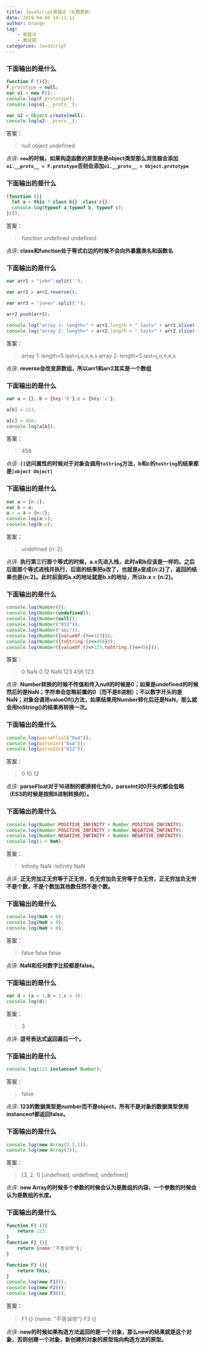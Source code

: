 ```yaml
---
title: JavaScript易错点（长期更新）
date: 2019-04-08 14:11:11
author: Orange
tag:
	- 易错点
	- 面试题
categories: JavaScript
---
```


### 下面输出的是什么 ###

```JavaScript
function F (){};
F.prototype = null;
var o1 = new F();
console.log(F.prototype);
console.log(o1.__proto__);

var o2 = Object.create(null);
console.log(o2.__proto__);
```

答案：
> null
> object
> undefined

点评:
**`new`的时候，如果构造函数的原型是是object类型那么浏览器会添加`o1.__proto__ = F.prototype`否则会添加`o1.__proto__ = Object.prototype`**

### 下面输出的是什么 ###

```JavaScript
(function (){
  let a = this ? class b{} :class c{};
  console.log(typeof a,typeof b, typeof c);
})();
```
答案：
> function undefined undefined

点评:
**class和function处于等式右边的时候不会向外暴露类名和函数名**

### 下面输出的是什么 ###

```JavaScript
var arr1 = "john".split('');

var arr2 = arr1.reverse();

var arr3 = "jones".split('');

arr2.push(arr3);

console.log("array 1: length=" + arr1.length + " last=" + arr1.slice(-1));
console.log("array 2: length=" + arr2.length + " last=" + arr2.slice(-1));
```
答案：
> array 1: length=5 last=j,o,n,e,s
> array 2: length=5 last=j,o,n,e,s

点评:
**reverse会改变原数组，所以arr1和arr2其实是一个数组**

### 下面输出的是什么 ###

```JavaScript
var a = {}, b = {key:'b'},c = {key:'c'};

a[b] = 123;

a[c] = 456;
console.log(a[b]);
```

答案：
> 456

点评:
**`[]`访问属性的时候对于对象会调用`toString`方法，b和c的`toString`的结果都是`[object Object]`**

### 下面输出的是什么 ###

```JavaScript
var a = {n:1};
var b = a;
a.x = a = {n:2};
console.log(a.x);
console.log(b.x);
```

答案：
> undefined
> {n: 2}

点评:
**执行第三行那个等式的时候，a.x先进入栈，此时a和b应该是一样的。之后后面那个等式进栈并执行，后面的结果把a改了，也就是a变成{n:2}了，返回的结果也是{n:2}。此时前面的a.x的地址就是b.x的地址，所以b.x = {n:2}。**

### 下面输出的是什么 ###

```JavaScript
console.log(Number());
console.log(Number(undefined));
console.log(Number(null));
console.log(Number("012"));
console.log(Number("abc"));
console.log(Number({valueOf:()=>123}));
console.log(Number({toString:()=>456}));
console.log(Number({valueOf:()=>123,toString:()=>456}));
```

答案：
> 0
> NaN
> 0
> 12
> NaN
> 123
> 456
> 123

点评:
**Number转换的时候不传值和传入null的时候是0；如果是undefined的时候然后的是NaN；字符串会忽略前置的0（而不是8进制）；不以数字开头的是NaN；对象会调用valueOf()方法，如果结果用Number转化后还是NaN，那么就会用toString()的结果再转换一次。**

### 下面输出的是什么 ###

```JavaScript
console.log(parseFloat("0xA"));
console.log(parseInt("0xA"));
console.log(parseInt("012"));
```

答案：
> 0
> 10
> 12

点评:
**parseFloat对于16进制的都换转化为0，parseInt对0开头的都会忽略（ES3的时候是按照8进制转换的）。**

### 下面输出的是什么 ###

```JavaScript
console.log(Number.POSITIVE_INFINITY + Number.POSITIVE_INFINITY);
console.log(Number.POSITIVE_INFINITY + Number.NEGATIVE_INFINITY);
console.log(Number.NEGATIVE_INFINITY + Number.NEGATIVE_INFINITY);
console.log(1 + NaN);
```

答案：
> Infinity
> NaN
> -Infinity
> NaN

点评:
**正无穷加正无穷等于正无穷，负无穷加负无穷等于负无穷，正无穷加负无穷不是个数，不是个数加其他数任然不是个数。**

### 下面输出的是什么 ###

```JavaScript
console.log(NaN < 0);
console.log(NaN = 0);
console.log(NaN > 0);
```

答案：
> false
> false
> false

点评:
**NaN和任何数字比较都是false。**

### 下面输出的是什么 ###

```JavaScript
var d = (a = 1,b = 2,c = 3);
console.log(d);
```

答案：
> 3

点评:
**逗号表达式返回最后一个。**

### 下面输出的是什么 ###

```JavaScript
console.log(123 instanceof Number);
```

答案：
> false

点评:
**123的数据类型是number而不是object，所有不是对象的数据类型使用instanceof都返回false。**

### 下面输出的是什么 ###

```JavaScript
console.log(new Array(3,2,1));
console.log(new Array(3));
```

答案：
> [3, 2, 1]
> [undefined, undefined, undefined]

点评:
**new Array的时候多个参数的时候会认为是数组的内容，一个参数的时候会认为是数组的长度。**

### 下面输出的是什么 ###

```JavaScript
function F1 (){
	return 123;
}
function F2 (){
	return {name:"不告诉你"};
}

function F3 (){
	return this;
}
console.log(new F1());
console.log(new F2());
console.log(new F3());
```

答案：
> F1 {}
> {name: "不告诉你"}
> F3 {}

点评:
**new的时候如果构造方法返回的是一个对象，那么new的结果就是这个对象，否则创建一个对象，新创建的对象的原型指向构造方法的原型。**
